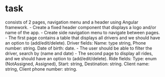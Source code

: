 # task
consists of 2 pages, navigation menu and a header using Angular framework.  - Create a fixed header component that displays a logo and/or name of the app. - Create side navigation menu to navigate between pages.   - The first page contains a table that displays all drivers and we should have an option to (add/edit/delete).   Driver fields: Name: type string, Phone number: string. Date of birth: date.  - The user should be able to filter the driver, search by (name and date)   - The second page to display all rides, and we should have an option to (add/edit/delete).   Ride fields: Type: enum (NotAssigned, Assigned), Start: string, Destination: string. Client name: string, Client phone number: string.
